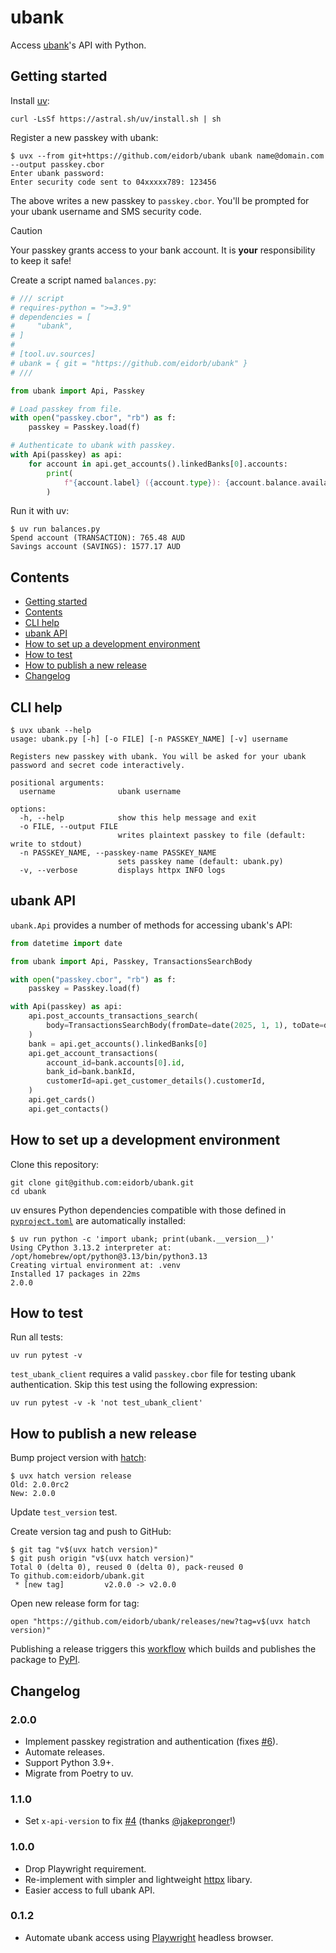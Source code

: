 # ubank

Access [ubank](https://www.ubank.com.au)'s API with Python.


## Getting started

Install [uv](https://docs.astral.sh/uv/):

```shell
curl -LsSf https://astral.sh/uv/install.sh | sh
```

Register a new passkey with ubank:

```console
$ uvx --from git+https://github.com/eidorb/ubank ubank name@domain.com --output passkey.cbor
Enter ubank password:
Enter security code sent to 04xxxxx789: 123456
```

The above writes a new passkey to `passkey.cbor`.
You'll be prompted for your ubank username and SMS security code.

> [!CAUTION]
> Your passkey grants access to your bank account.
> It is **your** responsibility to keep it safe!

Create a script named `balances.py`:

```python
# /// script
# requires-python = ">=3.9"
# dependencies = [
#     "ubank",
# ]
#
# [tool.uv.sources]
# ubank = { git = "https://github.com/eidorb/ubank" }
# ///

from ubank import Api, Passkey

# Load passkey from file.
with open("passkey.cbor", "rb") as f:
    passkey = Passkey.load(f)

# Authenticate to ubank with passkey.
with Api(passkey) as api:
    for account in api.get_accounts().linkedBanks[0].accounts:
        print(
            f"{account.label} ({account.type}): {account.balance.available} {account.balance.currency}"
        )
```

Run it with uv:

```console
$ uv run balances.py
Spend account (TRANSACTION): 765.48 AUD
Savings account (SAVINGS): 1577.17 AUD
```


## Contents

- [Getting started](#getting-started)
- [Contents](#contents)
- [CLI help](#cli-help)
- [ubank API](#ubank-api)
- [How to set up a development environment](#how-to-set-up-a-development-environment)
- [How to test](#how-to-test)
- [How to publish a new release](#how-to-publish-a-new-release)
- [Changelog](#changelog)


## CLI help

```console
$ uvx ubank --help
usage: ubank.py [-h] [-o FILE] [-n PASSKEY_NAME] [-v] username

Registers new passkey with ubank. You will be asked for your ubank password and secret code interactively.

positional arguments:
  username              ubank username

options:
  -h, --help            show this help message and exit
  -o FILE, --output FILE
                        writes plaintext passkey to file (default: write to stdout)
  -n PASSKEY_NAME, --passkey-name PASSKEY_NAME
                        sets passkey name (default: ubank.py)
  -v, --verbose         displays httpx INFO logs
```


## ubank API

`ubank.Api` provides a number of methods for accessing ubank's API:

```python
from datetime import date

from ubank import Api, Passkey, TransactionsSearchBody

with open("passkey.cbor", "rb") as f:
    passkey = Passkey.load(f)

with Api(passkey) as api:
    api.post_accounts_transactions_search(
        body=TransactionsSearchBody(fromDate=date(2025, 1, 1), toDate=date(2025, 2, 1))
    )
    bank = api.get_accounts().linkedBanks[0]
    api.get_account_transactions(
        account_id=bank.accounts[0].id,
        bank_id=bank.bankId,
        customerId=api.get_customer_details().customerId,
    )
    api.get_cards()
    api.get_contacts()
```


## How to set up a development environment

Clone this repository:

```shell
git clone git@github.com:eidorb/ubank.git
cd ubank
```

uv ensures Python dependencies compatible with those defined in [`pyproject.toml`](pyproject.toml)
are automatically installed:

```console
$ uv run python -c 'import ubank; print(ubank.__version__)'
Using CPython 3.13.2 interpreter at: /opt/homebrew/opt/python@3.13/bin/python3.13
Creating virtual environment at: .venv
Installed 17 packages in 22ms
2.0.0
```


## How to test

Run all tests:

```shell
uv run pytest -v
```

`test_ubank_client` requires a valid `passkey.cbor` file for testing ubank
authentication.
Skip this test using the following expression:

```shell
uv run pytest -v -k 'not test_ubank_client'
```


## How to publish a new release

Bump project version with [hatch](https://hatch.pypa.io/latest/version/):

```console
$ uvx hatch version release
Old: 2.0.0rc2
New: 2.0.0
```

Update `test_version` test.

Create version tag and push to GitHub:

```console
$ git tag "v$(uvx hatch version)"
$ git push origin "v$(uvx hatch version)"
Total 0 (delta 0), reused 0 (delta 0), pack-reused 0
To github.com:eidorb/ubank.git
 * [new tag]         v2.0.0 -> v2.0.0
```

Open new release form for tag:

```shell
open "https://github.com/eidorb/ubank/releases/new?tag=v$(uvx hatch version)"
```

Publishing a release triggers this [workflow](.github/workflows/workflow.yml)
which builds and publishes the package to [PyPI](https://pypi.org/project/ubank/).


## Changelog

### 2.0.0

- Implement passkey registration and authentication (fixes [#6](https://github.com/eidorb/ubank/issues/6)).
- Automate releases.
- Support Python 3.9+.
- Migrate from Poetry to uv.


### 1.1.0

- Set `x-api-version` to fix [#4](https://github.com/eidorb/ubank/issues/4) (thanks [@jakepronger](https://github.com/jakepronger)!)


### 1.0.0

- Drop Playwright requirement.
- Re-implement with simpler and lightweight [httpx](https://www.python-httpx.org) libary.
- Easier access to full ubank API.


### 0.1.2

- Automate ubank access using [Playwright](https://playwright.dev) headless browser.

